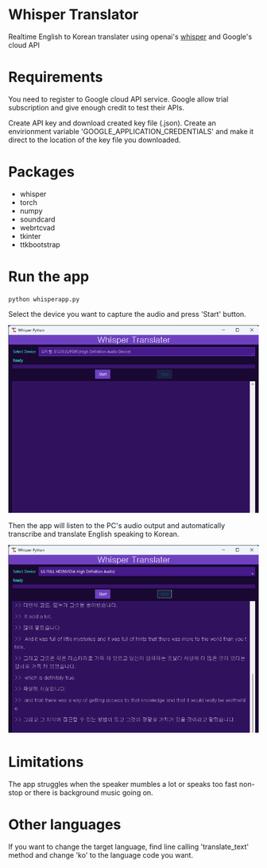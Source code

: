# Whisper Translator

Realtime English to Korean translater using openai's [whisper](https://github.com/openai/whisper) and Google's cloud API

# Requirements

You need to register to Google cloud API service. Google allow trial subscription and give enough credit to test their APIs.

Create API key and download created key file (.json).
Create an envirionment variable 'GOOGLE_APPLICATION_CREDENTIALS' and make it direct to the location of the key file you downloaded.

# Packages

- whisper
- torch
- numpy
- soundcard
- webrtcvad
- tkinter
- ttkbootstrap

# Run the app

`python whisperapp.py`

Select the device you want to capture the audio and press 'Start' button.

![App screen](WhisperPython.png)

Then the app will listen to the PC's audio output and automatically transcribe and translate English speaking to Korean.

![App running](translation.png)

# Limitations

The app struggles when the speaker mumbles a lot or speaks too fast non-stop or there is background music going on.

# Other languages

If you want to change the target language, find line calling 'translate_text' method and change 'ko' to the language code you want.


